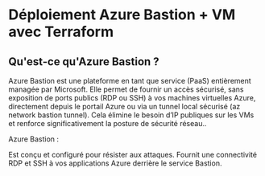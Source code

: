 # Déploiement Azure Bastion + VM avec Terraform
## Qu'est-ce qu'Azure Bastion ?
Azure Bastion est une plateforme en tant que service (PaaS) entièrement managée par Microsoft. Elle permet de fournir un accès sécurisé, sans exposition de ports publics (RDP ou SSH) à vos machines virtuelles Azure, directement depuis le portail Azure ou via un tunnel local sécurisé (az network bastion tunnel). Cela élimine le besoin d’IP publiques sur les VMs et renforce significativement la posture de sécurité réseau..

Azure Bastion :

Est conçu et configuré pour résister aux attaques.
Fournit une connectivité RDP et SSH à vos applications Azure derrière le service Bastion.
